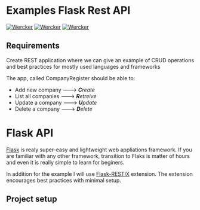 # Examples Flask Rest API

[![Wercker](https://img.shields.io/badge/python-v3.8-green.svg?style=flat-square&logo=python)](https://python.org)
[![Wercker](https://img.shields.io/badge/flask-v1.1.1-green.svg?style=flat-square&logo=flask)](https://flask.palletsprojects.com/en/1.1.x/)
[![Wercker](https://img.shields.io/badge/restix-v0.1.1-green.svg?style=flat-square&logo=flask)](https://flask-restx.readthedocs.io/en/latest/)

## Requirements

Create REST application where we can give an example of CRUD operations and best practices for mostly used languages and frameworks

The app, called CompanyRegister should be able to:

- Add new company ---> _**C**reate_
- List all companies ---> _**R**etreive_
- Update a company ---> _**U**pdate_
- Delete a company ---> _**D**elete_

# Flask API

[Flask](https://www.palletsprojects.com/p/flask/) is realy super-easy and lightweight web appliations framework. If you are familiar with any other framework, transition to Flaks is matter of hours and even it is really simple to learn for beginers.

In addition for the example I will use [Flask-RESTIX](https://flask-restx.readthedocs.io/en/latest/) extension. The extension encourages best practices with minimal setup.

## Project setup

